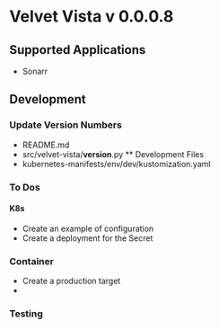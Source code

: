 # Velvet Vista v 0.0.0.8

## Supported Applications
 - Sonarr 

## Development
### Update Version Numbers
 - README.md
 - src/velvet-vista/__version__.py
** Development Files
 - kubernetes-manifests/env/dev/kustomization.yaml

### To Dos
#### K8s
- Create an example of configuration
- Create a deployment for the Secret
### Container
 - Create a production target
 - 

### Testing
